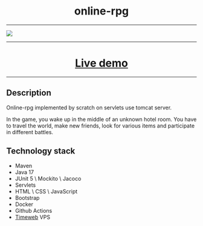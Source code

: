 <h1 align="center">online-rpg</h1>

-----------------------

![](https://raw.githubusercontent.com/eTmy/online-rpg/dev/src/main/webapp/image/hotel-room.png)

-----------------------

<h1 align="center">
  <a href="http://176.57.208.172:7777/onlinerpg/">Live demo</a>
</h1>

-----------------------

Description
----------------------
Online-rpg implemented by scratch on servlets use tomcat server.

In the game, you wake up in the middle of an unknown hotel room. You have to travel the world, make new friends, 
look for various items and participate in different battles.   

Technology stack
------------------------ 
- Maven 
- Java 17
- JUnit 5 \ Mockito \ Jacoco
- Servlets
- HTML \ CSS \ JavaScript
- Bootstrap 
- Docker
- Github Actions
- [Timeweb](https://timeweb.com/ru/) VPS

